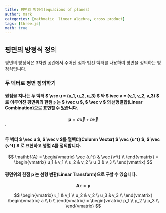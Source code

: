```yaml
---
title: 평면의 방정식(equations of planes)
author: mark
categories: [mathmatic, linear algebra, cross product]
tags: [three.js]
math: true
---
```


## 평면의 방정식 정의

평면의 방정식은 3차원 공간에서 주어진 점과 법선 벡터를 사용하여 평면을 정의하는 방정식입니다.



### 두 벡터로 평면 정의하기

#### 원점을 지나는 두 벡터 $ \vec u = (u_1, u_2, u_3) $ 와 $ \vec v = (v_1, v_2, v_3) $ 로 이루어진 평면위의 한점 $\mathbf{p}$ 는 $ \vec u $, $ \vec v $ 의 선형결합(Linear Combination)으로 표현할 수 있습니다.

$$ 
  \mathbf{p} = a\vec u + b\vec v
$$`

#### 두 벡터 $ \vec u $, $ \vec v $를 열벡터(Column Vector) $ \vec {u^t} $, $ \vec {v^t} $ 로 표현하고 행렬 $\mathbf{A}$를 정의합니다.


$$
\mathbf{A} = 
\begin{vmatrix}
\vec {u^t} & \vec {v^t} \\
\end{vmatrix} =
\begin{vmatrix}
u_1 & v_1 \\
u_2 & v_2  \\
u_3 & v_3  \\
\end{vmatrix}
$$

#### 평면위의 한점 $\mathbf{p}$ 는 선형 변환(Linear Transform)으로 구할 수 있습니다.
$$
\mathbf{A}x = \mathbf{p}
$$

$$
\begin{vmatrix}
u_1 & v_1 \\
u_2 & v_2  \\
u_3 & v_3  \\
\end{vmatrix}
\begin{vmatrix}
a \\
b  \\
\end{vmatrix} =
\begin{vmatrix}
p_1 \\
p_2  \\
p_3  \\
\end{vmatrix}
$$


<!-- Spinning Cube Demo -->
<div class='threejs'>
    <div id='canvas'></div>
</div>



<!-- code -->
<link rel="stylesheet" href="/assets/three/style.css">
<script type="module" src='/assets/posts/2024-07-16-equations-of-planes.js'></script>

